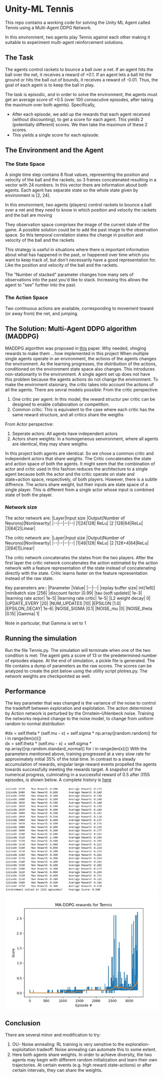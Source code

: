 # Unity-ML Tennis

This repo contains a working code for solving the Unity ML Agent called Tennis using a Multi-Agent DDPG  Network.

In this environment, two agents play Tennis against each other making it suitable to experiment multi-agent reinforcement solutions.

## The Task
 The agents control rackets to bounce a ball over a net. If an agent hits the ball over the net, it receives a reward of +0.1. If an agent lets a ball hit the ground or hits the ball out of bounds, it receives a reward of -0.01. Thus, the goal of each agent is to keep the ball in play.

The task is episodic, and in order to solve the environment, the agents must get an average score of +0.5 (over 100 consecutive episodes, after taking the maximum over both agents). Specifically,

-   After each episode, we add up the rewards that each agent received (without discounting), to get a score for each agent. This yields 2 (potentially different) scores. We then take the maximum of these 2 scores.
-   This yields a single  score  for each episode.

## The Environment and the Agent
### The State Space
A single time step contains 8 float values, representing the position and velocity of the ball and the rackets, so 3 frames concatenated resulting in a vector with 24 numbers.
In this vector there are information about both agents. Each agent has separate state so the whole state given by environment is [2, 24].

In this environment, two agents (players) control rackets to bounce a ball over a net and they need to know in which position and velocity the rackets and the ball are moving

They observation space comprises the image of the current state of the game. A possible solution could be to add the past image to the observation space. So this temporal correlation states the change in position and velocity of the ball and the rackets

This strategy is useful in situations where there is important information about what has happened in the past, or happened over time which you want to keep track of, but don't necessarily have a good representation for. Like the position and velocity of the ball and the rackets.

The "Number of stacked" parameter changes how many sets of observations into the past you'd like to stack. Increasing this allows the agent to "see" further into the past.

### The Action Space
Two continuous actions are available, corresponding to movement toward (or away from) the net, and jumping.


## The Solution: Multi-Agent DDPG algorithm (MADDPG)
MADDPG algorithm was proposed in [this](https://papers.nips.cc/paper/2017/file/68a9750337a418a86fe06c1991a1d64c-Paper.pdf) paper. Why needed, vhnging rewards to make them ...how implemented in this project
When multiple single agents operate in an environment, the actions of the agents changes the environment. As the learning progresses, the distribution of the actions, conditioned on the environment state space also changes. 
This  introduces non-stationarity in the environment. A single agent set up does not have this problem because the agents actions do not change the environment. 
To make the envirnment staionary, the critic takes into account the actions of all the agents. There are sevral models possible:
From the critic perspective:
1. One critic per agent: In this model, the reward structur per critic can be designed to enable collaboration or competition.
2. Common critic: This is equivalent to the case where each critic has the same reward structure, and all critics share the weigths

From Actor perspective:
1. Seperate actors: All agents have independent actors
2. Actors share weights: In a homogeneous senvironment, where all agents are identical, they may share weigths. 

In this project both agents are identical. So we chose a common critic and independent actors that share weights.
The Critic concatenates the state and action space of both  the  agents.
It might seem that the combination of actor and critic used in this fashion reduces the architecture to a single agent because both the actor and the critic operate on state and state+action space,
respectively, of both players. However, there is a subtle diffrence. The actors share weight, but their inputs are state space of a single player. This is different from a single actor whose input 
is combined state of both the player.

### Network size 

The actor network are:
|Layer|Input size  |Output(Number of Neurons)|Nonlinearity|
|--|--|--|--|
|1|24|128| ReLu|
|2 |128|64|ReLu|
|3|64|2|Linear|

The critic network are:
|Layer|Input size  |Output(Number of Neurons)|Nonlinearity|
|--|--|--|--|
|1|48|128| ReLu|
|2 |128+4|64|ReLu|
|3|64|1|Linear|

The critic network concatenates the states from the two players. After the first layer
the critic network concatenates the action estimated by the action network with a feature representation of the state instead of concatenating directly with the state. 
Critic learns faster on the feature representation instead of the raw state.

Key parameters are::
|Parameter	|Value|
|--|--|
|replay buffer size|	int(1e6)|
|minibatch size	|256|
|discount factor	|0.99|
|tau (soft update)|	1e-3|
|learning rate actor|	1e-5|
|learning rate critic|	1e-5|
|L2 weight decay|	0|
|UPDATE_EVERY	|20|
|NUM_UPDATES	|10|
|EPSILON	|1.0|
|EPSILON_DECAY|	1e-6|
|NOISE_SIGMA	|0.1|
|NOISE_mu	|0|
|NOISE_theta	|0.15|
|Gamma| 1|

Note in particular, that Gamma is set to 1

## Running the simulation
Run the file Tennis.py. The simulation will terminate when one of the two condition is met: The agent gets a score of 13 or the predetermined number of episodes elapse. At the end of simulation, a pickle file is generated. The file contains a dump of parameters as the raw scores. The scores can be analyzed to create the plot below using the utility script plotres.py. The network weights are checkpointed as well.

## Performance
The key parameter that was changed is the variance of the noise to control the tradefoff between exploration and explotation. The action determined by Action network is perturbed by the Ornstein–Uhlenbeck noise. Training the networks required change to the noise model, to change from uniform random to normal distribution

#dx = self.theta * (self.mu - x) + self.sigma * np.array([random.random() for i in range(len(x))])  
dx = self.theta * (self.mu - x) + self.sigma * np.array([np.random.standard_normal() for i in range(len(x))]) 
With the parameters mentioned above, training progressed at a very slow rate for approximately initial 35% of the total time. In contrast to a steady accumulation of rewards, singular large reward events propelled the agents towards successfully meeting the rewards target.
A snapshot of the numerical progress, culminating in a successful reward of 0.5 after 3155 episodes, is shown below. A complete history is [here](https://github.com/kpasad/Multi_Agent_RL/blob/main/results/output_screenShot.txt)

![Multi-Agent DDPG Rewards progress](https://github.com/kpasad/Multi_Agent_RL/blob/main/results/progress.JPG)
![Multi-Agent DDPG Rewards for Unity-ML Tennis](https://github.com/kpasad/Multi_Agent_RL/blob/main/results/rewards.jpeg)

## Conclusion
There are several minor and modification to try:
1. OU- Noise annealing: RL training is very sensitive to the exploration-exploitation tradeoff. Noise annealing can automate this to some extent.
2. Here both agents share weights. In order to achieve diversity, the two agents may  begin with different random initialization and learn their own trajectories. At certain events (e.g. high reward state-actions) or after certain intervals, they can share the weights.